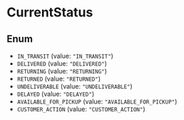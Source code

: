 # CurrentStatus

## Enum

* `IN_TRANSIT` (value: `"IN_TRANSIT"`)
* `DELIVERED` (value: `"DELIVERED"`)
* `RETURNING` (value: `"RETURNING"`)
* `RETURNED` (value: `"RETURNED"`)
* `UNDELIVERABLE` (value: `"UNDELIVERABLE"`)
* `DELAYED` (value: `"DELAYED"`)
* `AVAILABLE_FOR_PICKUP` (value: `"AVAILABLE_FOR_PICKUP"`)
* `CUSTOMER_ACTION` (value: `"CUSTOMER_ACTION"`)
